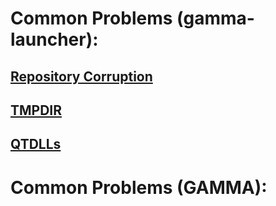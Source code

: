# Common Problems (gamma-launcher):
## [Repository Corruption](RepositoryCorruption.md)
## [TMPDIR](TMPDIR.md)
## [QTDLLs](QTDLLs.md)

# Common Problems (GAMMA):
